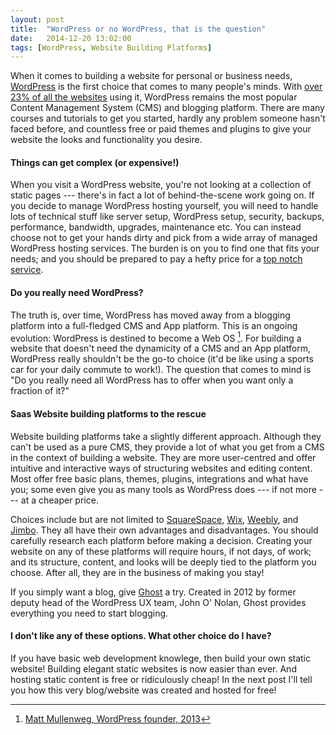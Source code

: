 ```yaml
---
layout: post
title:  "WordPress or no WordPress, that is the question"
date:   2014-12-20 13:02:00
tags: [WordPress, Website Building Platforms]
---
```


When it comes to building a website for personal or business needs, [WordPress][wordpress] is the first choice that comes to many people's minds. With [over 23% of all the websites][wordpress-internet-share] using it, WordPress remains the most popular Content Management System (CMS) and blogging platform. There are many courses and tutorials to get you started, hardly any problem someone hasn't faced before, and countless free or paid themes and plugins to give your website the looks and functionality you desire.

#### Things can get complex (or expensive!)

When you visit a WordPress website, you're not looking at a collection of static pages --- there's in fact a lot of behind-the-scene work going on. If you decide to manage WordPress hosting yourself, you will need to handle lots of technical stuff like server setup, WordPress setup, security, backups, performance, bandwidth, upgrades, maintenance etc. You can instead choose not to get your hands dirty and pick from a wide array of managed WordPress hosting services. The burden is on you to find one that fits your needs; and you should be prepared to pay a hefty price for a [top notch service][wpengine].

#### Do you really need WordPress?

The truth is, over time, WordPress has moved away from a blogging platform into a full-fledged CMS and App platform. This is an ongoing evolution: WordPress is destined to become a Web OS [^1]. For building a website that doesn't need the dynamicity of a CMS and an App platform, WordPress really shouldn't be the go-to choice (it'd be like using a sports car for your daily commute to work!). The question that comes to mind is "Do you really need all WordPress has to offer when you want only a fraction of it?"

#### Saas Website building platforms to the rescue

Website building platforms take a slightly different approach. Although they can't be used as a pure CMS, they provide a lot of what you get from a CMS in the context of building a website. They are more user-centred and offer intuitive and interactive ways of structuring websites and editing content. Most offer free basic plans, themes, plugins, integrations and what have you; some even give you as many tools as WordPress does --- if not more --- at a cheaper price. 

Choices include but are not limited to [SquareSpace][squarespace], [Wix][wix], [Weebly][weebly], and [Jimbo][jimbo]. They all have their own advantages and disadvantages. You should carefully research each platform before making a decision. Creating your website on any of these platforms will require hours, if not days, of work; and its structure, content, and looks will be deeply tied to the platform you choose. After all, they are in the business of making you stay!

If you simply want a blog, give [Ghost][ghost] a try. Created in 2012 by former deputy head of the WordPress UX team, John O' Nolan, Ghost provides everything you need to start blogging.

#### I don't like any of these options. What other choice do I have?

If you have basic web development knowlege, then build your own static website! Building elegant static websites is now easier than ever. And hosting static content is free or ridiculously cheap! In the next post I'll tell you how this very blog/website was created and hosted for free!

[^1]: [Matt Mullenweg, WordPress founder, 2013](http://wordpress.tv/2013/07/29/matt-mullenweg-state-of-the-word-2013/)

[wordpress]: https://wordpress.org
[wordpress-internet-share]: http://w3techs.com/technologies/details/cm-wordpress/all/all
[wpengine]: http://wpengine.com/
[squarespace]: http://www.squarespace.com/
[wix]: http://www.wix.com/
[weebly]: http://www.weebly.com/
[jimbo]: http://www.jimdo.com/
[ghost]: https://ghost.org/